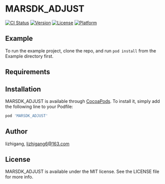 # MARSDK_ADJUST

[![CI Status](https://img.shields.io/travis/lizhigang/MARSDK_ADJUST.svg?style=flat)](https://travis-ci.org/lizhigang/MARSDK_ADJUST)
[![Version](https://img.shields.io/cocoapods/v/MARSDK_ADJUST.svg?style=flat)](https://cocoapods.org/pods/MARSDK_ADJUST)
[![License](https://img.shields.io/cocoapods/l/MARSDK_ADJUST.svg?style=flat)](https://cocoapods.org/pods/MARSDK_ADJUST)
[![Platform](https://img.shields.io/cocoapods/p/MARSDK_ADJUST.svg?style=flat)](https://cocoapods.org/pods/MARSDK_ADJUST)

## Example

To run the example project, clone the repo, and run `pod install` from the Example directory first.

## Requirements

## Installation

MARSDK_ADJUST is available through [CocoaPods](https://cocoapods.org). To install
it, simply add the following line to your Podfile:

```ruby
pod 'MARSDK_ADJUST'
```

## Author

lizhigang, lizhigang6@163.com

## License

MARSDK_ADJUST is available under the MIT license. See the LICENSE file for more info.
